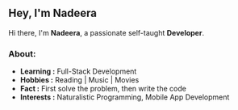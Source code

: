 ## Hey, I'm Nadeera

Hi there, I'm **Nadeera**, a passionate self-taught **Developer**.


### About: 

-  **Learning :** Full-Stack Development
-  **Hobbies :** Reading | Music | Movies  
-  **Fact :** First solve the problem, then write the code
-  **Interests :** Naturalistic Programming, Mobile App Development

